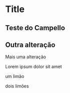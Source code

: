 # Title

## Teste do Campello

## Outra alteração

Mais uma alteração

Lorem ipsum dolor sit amet

um limão

dois limões

